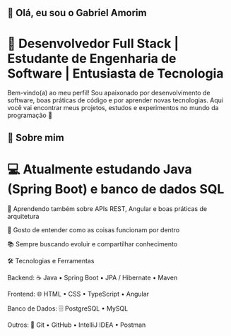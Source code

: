 ## 👋 Olá, eu sou o Gabriel Amorim

# 🎯 Desenvolvedor Full Stack | Estudante de Engenharia de Software | Entusiasta de Tecnologia

Bem-vindo(a) ao meu perfil! Sou apaixonado por desenvolvimento de software, boas práticas de código e por aprender novas tecnologias. Aqui você vai encontrar meus projetos, estudos e experimentos no mundo da programação 🚀

## 🧠 Sobre mim

# 💻 Atualmente estudando Java (Spring Boot) e banco de dados SQL

🌱 Aprendendo também sobre APIs REST, Angular e boas práticas de arquitetura

🧩 Gosto de entender como as coisas funcionam por dentro

📚 Sempre buscando evoluir e compartilhar conhecimento

🛠️ Tecnologias e Ferramentas

Backend:
☕ Java • Spring Boot • JPA / Hibernate • Maven

Frontend:
🌐 HTML • CSS • TypeScript • Angular

Banco de Dados:
🗄️ PostgreSQL • MySQL

Outros:
🔧 Git • GitHub • IntelliJ IDEA • Postman

